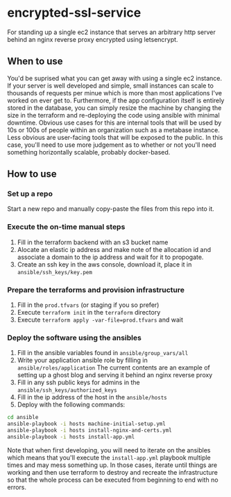# encrypted-ssl-service

For standing up a single ec2 instance that serves an arbitrary http server 
behind an nginx reverse proxy encrypted using letsencrypt.

## When to use

You'd be suprised what you can get away with using a single ec2 instance.
If your server is well developed and simple, small instances can scale
to thousands of requests per minue which is more than most applications I've
worked on ever get to. Furthermore, if the app configuration itself is
entirely stored in the database, you can simply resize the machine by
changing the size in the terraform and re-deploying the code using
ansible with minimal downtime. Obvious use cases for this are internal tools
that will be used by 10s or 100s of people within an organization such
as a metabase instance. Less obvious are user-facing tools that will be
exposed to the public. In this case, you'll need to use more judgement as
to whether or not you'll need something horizontally scalable, probably
docker-based.

## How to use

### Set up a repo

Start a new repo and manually copy-paste the files from this repo into it.

### Execute the on-time manual steps

1. Fill in the terraform backend with an s3 bucket name
2. Alocate an elastic ip address and make note of the allocation id 
   and associate a domain to the ip address and wait for it to propogate.
3. Create an ssh key in the aws console, download it, place it in `ansible/ssh_keys/key.pem`

### Prepare the terraforms and provision infrastructure

1. Fill in the `prod.tfvars` (or staging if you so prefer)
2. Execute `terraform init` in the `terraform` directory
3. Execute `terraform apply -var-file=prod.tfvars` and wait

### Deploy the software using the ansibles

1. Fill in the ansible variables found in `ansible/group_vars/all`
2. Write your application ansible role by filling in `ansible/roles/application`
   The current contents are an example of setting up a ghost blog and serving
   it behind an nginx reverse proxy
3. Fill in any ssh public keys for admins in the `ansible/ssh_keys/authorized_keys`
4. Fill in the ip address of the host in the `ansible/hosts`
5. Deploy with the following commands:

```bash
cd ansible
ansible-playbook -i hosts machine-initial-setup.yml
ansible-playbook -i hosts install-nginx-and-certs.yml
ansible-playbook -i hosts install-app.yml
```

Note that when first developing, you will need to iterate on the ansibles
which means that you'll execute the `install-app.yml` playbook multiple times
and may mess something up. In those cases, iterate until things are working
and then use terraform to destroy and recreate the infrastructure so that
the whole process can be executed from beginning to end with no errors.